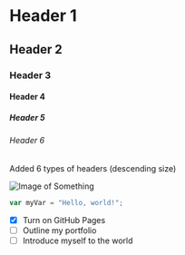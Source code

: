 # Header 1
## Header 2
### Header 3
#### Header 4
##### Header 5
###### Header 6

Added 6 types of headers (descending size)


![Image of Something](https://picsum.photos/200)

``` javascript
var myVar = "Hello, world!";
```

- [X] Turn on GitHub Pages
- [ ] Outline my portfolio
- [ ] Introduce myself to the world
